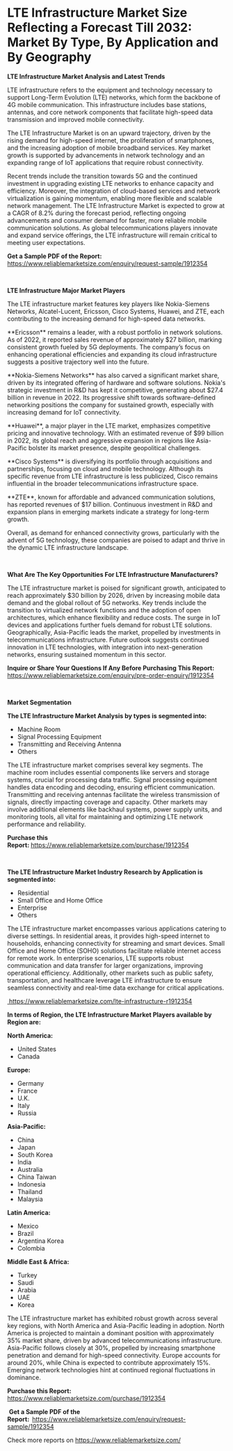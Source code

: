 <p><h1>LTE Infrastructure Market Size Reflecting a Forecast Till 2032: Market By Type, By Application and By Geography</h1></p><p><strong>LTE Infrastructure Market Analysis and Latest Trends</strong></p>
<p><p>LTE infrastructure refers to the equipment and technology necessary to support Long-Term Evolution (LTE) networks, which form the backbone of 4G mobile communication. This infrastructure includes base stations, antennas, and core network components that facilitate high-speed data transmission and improved mobile connectivity. </p><p>The LTE Infrastructure Market is on an upward trajectory, driven by the rising demand for high-speed internet, the proliferation of smartphones, and the increasing adoption of mobile broadband services. Key market growth is supported by advancements in network technology and an expanding range of IoT applications that require robust connectivity. </p><p>Recent trends include the transition towards 5G and the continued investment in upgrading existing LTE networks to enhance capacity and efficiency. Moreover, the integration of cloud-based services and network virtualization is gaining momentum, enabling more flexible and scalable network management. The LTE Infrastructure Market is expected to grow at a CAGR of 8.2% during the forecast period, reflecting ongoing advancements and consumer demand for faster, more reliable mobile communication solutions. As global telecommunications players innovate and expand service offerings, the LTE infrastructure will remain critical to meeting user expectations.</p></p>
<p><strong>Get a Sample PDF of the Report:&nbsp;</strong> <a href="https://www.reliablemarketsize.com/enquiry/request-sample/1912354?utm_campaign=2316&utm_medium=2&utm_source=Github&utm_content=ia&utm_term=19022025&utm_id=lte-infrastructure">https://www.reliablemarketsize.com/enquiry/request-sample/1912354</a></p>
<p>&nbsp;</p>
<p><strong>LTE Infrastructure Major Market Players</strong></p>
<p><p>The LTE infrastructure market features key players like Nokia-Siemens Networks, Alcatel-Lucent, Ericsson, Cisco Systems, Huawei, and ZTE, each contributing to the increasing demand for high-speed data networks.</p><p>**Ericsson** remains a leader, with a robust portfolio in network solutions. As of 2022, it reported sales revenue of approximately $27 billion, marking consistent growth fueled by 5G deployments. The company’s focus on enhancing operational efficiencies and expanding its cloud infrastructure suggests a positive trajectory well into the future.</p><p>**Nokia-Siemens Networks** has also carved a significant market share, driven by its integrated offering of hardware and software solutions. Nokia's strategic investment in R&D has kept it competitive, generating about $27.4 billion in revenue in 2022. Its progressive shift towards software-defined networking positions the company for sustained growth, especially with increasing demand for IoT connectivity.</p><p>**Huawei**, a major player in the LTE market, emphasizes competitive pricing and innovative technology. With an estimated revenue of $99 billion in 2022, its global reach and aggressive expansion in regions like Asia-Pacific bolster its market presence, despite geopolitical challenges.</p><p>**Cisco Systems** is diversifying its portfolio through acquisitions and partnerships, focusing on cloud and mobile technology. Although its specific revenue from LTE infrastructure is less publicized, Cisco remains influential in the broader telecommunications infrastructure space.</p><p>**ZTE**, known for affordable and advanced communication solutions, has reported revenues of $17 billion. Continuous investment in R&D and expansion plans in emerging markets indicate a strategy for long-term growth.</p><p>Overall, as demand for enhanced connectivity grows, particularly with the advent of 5G technology, these companies are poised to adapt and thrive in the dynamic LTE infrastructure landscape.</p></p>
<p>&nbsp;</p>
<p><strong>What Are The Key Opportunities For LTE Infrastructure Manufacturers?</strong></p>
<p><p>The LTE infrastructure market is poised for significant growth, anticipated to reach approximately $30 billion by 2026, driven by increasing mobile data demand and the global rollout of 5G networks. Key trends include the transition to virtualized network functions and the adoption of open architectures, which enhance flexibility and reduce costs. The surge in IoT devices and applications further fuels demand for robust LTE solutions. Geographically, Asia-Pacific leads the market, propelled by investments in telecommunications infrastructure. Future outlook suggests continued innovation in LTE technologies, with integration into next-generation networks, ensuring sustained momentum in this sector.</p></p>
<p><strong>Inquire or Share Your Questions If Any Before Purchasing This Report:</strong> <a href="https://www.reliablemarketsize.com/enquiry/pre-order-enquiry/1912354?utm_campaign=2316&utm_medium=2&utm_source=Github&utm_content=ia&utm_term=19022025&utm_id=lte-infrastructure">https://www.reliablemarketsize.com/enquiry/pre-order-enquiry/1912354</a></p>
<p>&nbsp;</p>
<p><strong>Market Segmentation</strong></p>
<p><strong>The LTE Infrastructure Market Analysis by types is segmented into:</strong></p>
<p><ul><li>Machine Room</li><li>Signal Processing Equipment</li><li>Transmitting and Receiving Antenna</li><li>Others</li></ul></p>
<p><p>The LTE infrastructure market comprises several key segments. The machine room includes essential components like servers and storage systems, crucial for processing data traffic. Signal processing equipment handles data encoding and decoding, ensuring efficient communication. Transmitting and receiving antennas facilitate the wireless transmission of signals, directly impacting coverage and capacity. Other markets may involve additional elements like backhaul systems, power supply units, and monitoring tools, all vital for maintaining and optimizing LTE network performance and reliability.</p></p>
<p><strong>Purchase this Report:&nbsp;</strong><a href="https://www.reliablemarketsize.com/purchase/1912354?utm_campaign=2316&utm_medium=2&utm_source=Github&utm_content=ia&utm_term=19022025&utm_id=lte-infrastructure">https://www.reliablemarketsize.com/purchase/1912354</a></p>
<p>&nbsp;</p>
<p><strong>The LTE Infrastructure Market Industry Research by Application is segmented into:</strong></p>
<p><ul><li>Residential</li><li>Small Office and Home Office</li><li>Enterprise</li><li>Others</li></ul></p>
<p><p>The LTE infrastructure market encompasses various applications catering to diverse settings. In residential areas, it provides high-speed internet to households, enhancing connectivity for streaming and smart devices. Small Office and Home Office (SOHO) solutions facilitate reliable internet access for remote work. In enterprise scenarios, LTE supports robust communication and data transfer for larger organizations, improving operational efficiency. Additionally, other markets such as public safety, transportation, and healthcare leverage LTE infrastructure to ensure seamless connectivity and real-time data exchange for critical applications.</p></p>
<p><a href="https://www.reliablemarketsize.com/lte-infrastructure-r1912354?utm_campaign=2316&utm_medium=2&utm_source=Github&utm_content=ia&utm_term=19022025&utm_id=lte-infrastructure">&nbsp;https://www.reliablemarketsize.com/lte-infrastructure-r1912354</a></p>
<p><strong>In terms of Region, the LTE Infrastructure Market Players available by Region are:</strong></p>
<p>
    <p> <strong> North America: </strong>
        <ul>
            <li>United States</li>
            <li>Canada</li>
        </ul>
        </p> 
    <p> <strong> Europe: </strong>
        <ul>
            <li>Germany</li>
            <li>France</li>
            <li>U.K.</li>
            <li>Italy</li>
            <li>Russia</li>
        </ul>
        </p> 
    <p> <strong> Asia-Pacific: </strong>
        <ul>
            <li>China</li>
            <li>Japan</li>
            <li>South Korea</li>
            <li>India</li>
            <li>Australia</li>
            <li>China Taiwan</li>
            <li>Indonesia</li>
            <li>Thailand</li>
            <li>Malaysia</li>
        </ul>
        </p> 
    <p> <strong> Latin America: </strong>
        <ul>
            <li>Mexico</li>
            <li>Brazil</li>
            <li>Argentina Korea</li>
            <li>Colombia</li>
        </ul>
        </p> 
    <p> <strong> Middle East & Africa: </strong>
        <ul>
            <li>Turkey</li>
            <li>Saudi</li>
            <li>Arabia</li>
            <li>UAE</li>
            <li>Korea</li>
        </ul>
    </p>
    </p>
<p><p>The LTE infrastructure market has exhibited robust growth across several key regions, with North America and Asia-Pacific leading in adoption. North America is projected to maintain a dominant position with approximately 35% market share, driven by advanced telecommunications infrastructure. Asia-Pacific follows closely at 30%, propelled by increasing smartphone penetration and demand for high-speed connectivity. Europe accounts for around 20%, while China is expected to contribute approximately 15%. Emerging network technologies hint at continued regional fluctuations in dominance.</p></p>
<p><strong>Purchase this Report: </strong><a href="https://www.reliablemarketsize.com/purchase/1912354?utm_campaign=2316&utm_medium=2&utm_source=Github&utm_content=ia&utm_term=19022025&utm_id=lte-infrastructure">https://www.reliablemarketsize.com/purchase/1912354</a></p>
<p>&nbsp;<strong>Get a Sample PDF of the Report:&nbsp;&nbsp;</strong><a href="https://www.reliablemarketsize.com/enquiry/request-sample/1912354?utm_campaign=2316&utm_medium=2&utm_source=Github&utm_content=ia&utm_term=19022025&utm_id=lte-infrastructure">https://www.reliablemarketsize.com/enquiry/request-sample/1912354</a></p>
<p><strong></strong></p>
<p>Check more reports on <a href="https://www.reliablemarketsize.com/?utm_campaign=2316&utm_medium=2&utm_source=Github&utm_content=ia&utm_term=19022025&utm_id=lte-infrastructure">https://www.reliablemarketsize.com/</a></p>